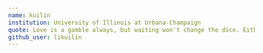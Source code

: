 ```yaml
---
name: kuilin
institution: University of Illinois at Urbana-Champaign
quote: Love is a gamble always, but waiting won't change the dice. Either you roll them or lose your turn.
github_user: likuilin
---
```


